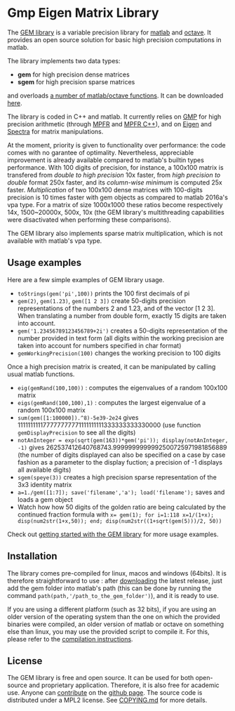 Gmp Eigen Matrix Library
========================

The [GEM library](https://github.com/jdbancal/gem/releases) is a variable precision library for [matlab](http://www.mathworks.com/products/matlab/) and [octave](https://www.gnu.org/software/octave/). It provides an open source solution for basic high precision computations in matlab.

The library implements two data types:
 - **gem** for high precision dense matrices
 - **sgem** for high precision sparse matrices

and overloads [a number of matlab/octave functions](doc/functions.md). It can be downloaded [here](https://github.com/jdbancal/gem/releases).

The library is coded in C++ and matlab. It currently relies on [GMP](https://gmplib.org/) for high precision arithmetic (through [MPFR](http://www.mpfr.org/) and [MPFR C++](http://www.holoborodko.com/pavel/mpfr/)), and on [Eigen](http://eigen.tuxfamily.org/) and [Spectra](http://yixuan.cos.name/spectra/) for matrix manipulations.

At the moment, priority is given to functionality over performance: the code comes with no garantee of optimality. Nevertheless, appreciable improvement is already available compared to matlab's builtin types performance. With 100 digits of precision, for instance, a 100x100 matrix is transfered from _double to high precision_ 10x faster, from _high precision to double_ format 250x faster, and its _column-wise minimum_ is computed 25x faster. _Multiplication_ of two 100x100 dense matrices with 100-digits precision is 10 times faster with gem objects as compared to matlab 2016a's vpa type. For a matrix of size 1000x1000 these ratios become respectively 14x, 1500~20000x, 500x, 10x (the GEM library's multithreading capabilities were disactivated when performing these comparisons).

The GEM library also implements sparse matrix multiplication, which is not available with matlab's vpa type.


Usage examples
--------------
Here are a few simple examples of GEM library usage.

 - `toStrings(gem('pi',100))` prints the 100 first decimals of pi 
 - `gem(2)`, `gem(1.23)`, `gem([1 2 3])` create 50-digits precision representations of the numbers 2 and 1.23, and of the vector [1 2 3]. When translating a number from double form, exactly 15 digits are taken into account.
 - `gem('1.23456789123456789+2i')` creates a 50-digits representation of the number provided in text form (all digits within the working precision are taken into account for numbers specified in char format)
 - `gemWorkingPrecision(100)` changes the working precision to 100 digits

Once a high precision matrix is created, it can be manipulated by calling usual matlab functions.

 - `eig(gemRand(100,100))` : computes the eigenvalues of a random 100x100 matrix
 - `eigs(gemRand(100,100),1)` : computes the largest eigenvalue of a random 100x100 matrix
 - `sum(gem([1:100000]).^8)-5e39-2e24` gives 111111111177777777771111111111333333333330000 (use function `gemDisplayPrecision` to see all the digits)
 - `notAnInteger = exp(sqrt(gem(163))*gem('pi')); display(notAnInteger, -1)` gives 262537412640768743.9999999999992500725971981856889 (the number of digits displayed can also be specified on a case by case fashion as a parameter to the display fuction; a precision of -1 displays all available digits)
 - `sgem(speye(3))` creates a high precision sparse representation of the 3x3 identity matrix
 - `a=1./gem([1:7]); save('filename','a'); load('filename');` saves and loads a gem object
 - Watch how how 50 digits of the golden ratio are being calculated by the continued fraction formula with `x= gem(1); for i=1:118 x=1/(1+x); disp(num2str(1+x,50)); end; disp(num2str((1+sqrt(gem(5)))/2, 50))`

Check out [getting started with the GEM library](doc/gettingStarted.md) for more usage examples.


Installation
------------

The library comes pre-compiled for linux, macos and windows (64bits). It is therefore straightforward to use : after [downloading](https://github.com/jdbancal/gem/releases) the latest release, just add the gem folder into matlab's path (this can be done by running the command `path(path,'/path_to_the_gem_folder')`), and it is ready to use.

If you are using a different platform (such as 32 bits), if you are using an older version of the operating system than the one on which the provided binaries were compiled, an older version of matlab or octave on something else than linux, you may use the provided script to compile it. For this, please refer to the [compilation instructions](doc/compilationInstructions.md).


License
-------

The GEM library is free and open source. It can be used for both open-source and proprietary application. Therefore, it is also free for academic use. Anyone can [contribute](doc/howToContribute.md) on the [github page](https://github.com/jdbancal/gem). The source code is distributed under a MPL2 license. See [COPYING.md](COPYING.md) for more details.

